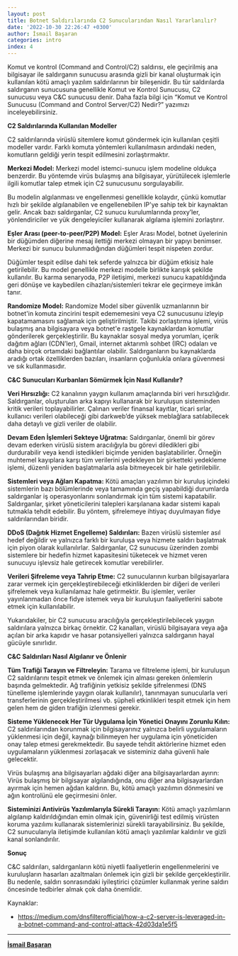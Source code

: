 ```yaml
---
layout: post
title: Botnet Saldırılarında C2 Sunucularından Nasıl Yararlanılır?
date: '2022-10-30 22:26:47 +0300'
author: İsmail Başaran
categories: intro
index: 4
---
```


Komut ve kontrol (Command and Control/C2) saldırısı, ele geçirilmiş ana bilgisayar ile saldırganın sunucusu arasında gizli bir kanal oluşturmak için kullanılan kötü amaçlı yazılım saldırılarının bir bileşenidir. Bu tür saldırılarda saldırganın sunucusuna genellikle Komut ve Kontrol Sunucusu, C2 sunucusu veya C&C sunucusu denir. Daha fazla bilgi için “Komut ve Kontrol Sunucusu (Command and Control Server/C2) Nedir?” yazımızı inceleyebilirsiniz.

**C2 Saldırılarında Kullanılan Modeller**

C2 saldırılarında virüslü sitemlere komut göndermek için kullanılan çeşitli modeller vardır. Farklı komuta yöntemleri kullanılmasın ardındaki neden, komutların geldiği yerin tespit edilmesini zorlaştırmaktır.

**Merkezi Model:** Merkezi model istemci-sunucu işlem modeline oldukça benzerdir. Bu yöntemde virüs bulaşmış ana bilgisayar, yürütülecek işlemlerle ilgili komutlar talep etmek için C2 sunucusunu sorgulayabilir.

Bu modelin algılanması ve engellenmesi genellikle kolaydır, çünkü komutlar hızlı bir şekilde algılanabilen ve engellenebilen IP'ye sahip tek bir kaynaktan gelir. Ancak bazı saldırganlar, C2 sunucu kurulumlarında proxy’ler, yönlendiriciler ve yük dengeleyiciler kullanarak algılama işlemini zorlaştırır.

**Eşler Arası (peer-to-peer/P2P) Model:** Eşler Arası Model, botnet üyelerinin bir düğümden diğerine mesaj ilettiği merkezi olmayan bir yapıyı benimser. Merkezi bir sunucu bulunmadığından düğümleri tespit nispeten zordur.

Düğümler tespit edilse dahi tek seferde yalnızca bir düğüm etkisiz hale getirilebilir. Bu model genellikle merkezi modelle birlikte karışık şekilde kullanılır. Bu karma senaryoda, P2P iletişimi, merkezi sunucu kapatıldığında geri dönüşe ve kaybedilen cihazları/sistemleri tekrar ele geçirmeye imkân tanır.

**Randomize Model:** Randomize Model siber güvenlik uzmanlarının bir botnet'in komuta zincirini tespit edememesini veya C2 sunucusunu izleyip kapatamamasını sağlamak için geliştirilmiştir. Takibi zorlaştırma işlemi, virüs bulaşmış ana bilgisayara veya botnet'e rastgele kaynaklardan komutlar gönderilerek gerçekleştirilir. Bu kaynaklar sosyal medya yorumları, içerik dağıtım ağları (CDN’ler), Gmail, internet aktarımlı sohbet (IRC) odaları ve daha birçok ortamdaki bağlantılar olabilir. Saldırganların bu kaynaklarda aradığı ortak özelliklerden bazıları, insanların çoğunlukla onlara güvenmesi ve sık kullanmasıdır.

**C&C Sunucuları Kurbanları Sömürmek İçin Nasıl Kullanılır?**

**Veri Hırsızlığı:** C2 kanalının yaygın kullanım amaçlarında biri veri hırsızlığıdır. Saldırganlar, oluşturulan arka kapıyı kullanarak bir kuruluşun sisteminden kritik verileri toplayabilirler. Çalınan veriler finansal kayıtlar, ticari sırlar, kullanıcı verileri olabileceği gibi darkweb’de yüksek meblağlara satılabilecek daha detaylı ve gizli veriler de olabilir.

**Devam Eden İşlemleri Sekteye Uğratma:** Saldırganlar, önemli bir görev devam ederken virüslü sistem aracılığıyla bu görevi diledikleri gibi durdurabilir veya kendi istedikleri biçimde yeniden başlatabilirler. Örneğin muhtemel kayıplara karşı tüm verilerini yedekleyen bir şirketteki yedekleme işlemi, düzenli yeniden başlatmalarla asla bitmeyecek bir hale getirilebilir.

**Sistemleri veya Ağları Kapatma:** Kötü amaçları yazılımın bir kuruluş içindeki sistemlerin bazı bölümlerinde veya tamamında geçiş yapabildiği durumlarda saldırganlar iş operasyonlarını sonlandırmak için tüm sistemi kapatabilir. Saldırganlar, şirket yöneticilerini talepleri karşılanana kadar sistemi kapalı tutmakla tehdit edebilir. Bu yöntem, şifrelemeye ihtiyaç duyulmayan fidye saldırılarından biridir.

**DDoS (Dağıtık Hizmet Engelleme) Saldırıları:** Bazen virüslü sistemler asıl hedef değildir ve yalnızca farklı bir kuruluşa veya hizmete saldırı başlatmak için piyon olarak kullanılırlar. Saldırganlar, C2 sunucusu üzerinden zombi sistemlere bir hedefin hizmet kapasitesini tüketecek ve hizmet veren sunucuyu işlevsiz hale getirecek komutlar verebilirler.

**Verileri Şifreleme veya Tahrip Etme:** C2 sunucularının kurban bilgisayarlara zarar vermek için gerçekleştirebileceği etkinliklerden bir diğeri de verileri şifrelemek veya kullanılamaz hale getirmektir. Bu işlemler, veriler yayınlanmadan önce fidye istemek veya bir kuruluşun faaliyetlerini sabote etmek için kullanılabilir.

Yukarıdakiler, bir C2 sunucusu aracılığıyla gerçekleştirilebilecek yaygın saldırılara yalnızca birkaç örnektir. C2 kanalları, virüslü bilgisayara veya ağa açılan bir arka kapıdır ve hasar potansiyelleri yalnızca saldırganın hayal gücüyle sınırlıdır.

**C&C Saldırıları Nasıl Algılanır ve Önlenir**

**Tüm Trafiği Tarayın ve Filtreleyin:** Tarama ve filtreleme işlemi, bir kuruluşun C2 saldırılarını tespit etmek ve önlemek için alması gereken önlemlerin başında gelmektedir. Ağ trafiğinin yetkisiz şekilde şifrelenmesi (DNS tünelleme işlemlerinde yaygın olarak kullanılır), tanınmayan sunucularla veri transferlerinin gerçekleştirilmesi vb. şüpheli etkinlikleri tespit etmek için hem gelen hem de giden trafiğin izlenmesi gerekir.

**Sisteme Yüklenecek Her Tür Uygulama İçin Yönetici Onayını Zorunlu Kılın:** C2 saldırılarından korunmak için bilgisayarınız yalnızca belirli uygulamaların yüklenmesi için değil, kaynağı bilinmeyen her uygulama için yöneticiden onay talep etmesi gerekmektedir. Bu sayede tehdit aktörlerine hizmet eden uygulamaların yüklenmesi zorlaşacak ve sisteminiz daha güvenli hale gelecektir.

Virüs bulaşmış ana bilgisayarları ağdaki diğer ana bilgisayarlardan ayırın: Virüs bulaşmış bir bilgisayar algılandığında, onu diğer ana bilgisayarlardan ayırmak için hemen ağdan kaldırın. Bu, kötü amaçlı yazılımın dönmesini ve ağın kontrolünü ele geçirmesini önler.

**Sisteminizi Antivirüs Yazılımlarıyla Sürekli Tarayın:** Kötü amaçlı yazılımların algılanıp kaldırıldığından emin olmak için, güvenirliği test edilmiş virüsten koruma yazılımı kullanarak sistemlerinizi sürekli tarayabilirsiniz. Bu şekilde, C2 sunucularıyla iletişimde kullanılan kötü amaçlı yazılımlar kaldırılır ve gizli kanal sonlandırılır.

**Sonuç**

C&C saldırıları, saldırganların kötü niyetli faaliyetlerin engellenmelerini ve kuruluşların hasarları azaltmaları önlemek için gizli bir şekilde gerçekleştirilir. Bu nedenle, saldırı sonrasındaki iyileştirici çözümler kullanmak yerine saldırı öncesinde tedbirler almak çok daha önemlidir.

Kaynaklar:

- https://medium.com/dnsfilterofficial/how-a-c2-server-is-leveraged-in-a-botnet-command-and-control-attack-42d03da1e5f5

---
**[İsmail Başaran](https://www.linkedin.com/in/ismail-ba%C5%9Faran-063000256/)**